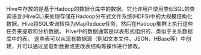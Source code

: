 Hive中存放的是基于Hadoop的数据仓库中的数据。它允许用户使用类似SQL的查询语言(HiveQL)来处理存储在Hadoop分布式文件系统(HDFS)中的大规模结构化数据。Hive将SQL查询转换为MapReduce任务，然后在Hadoop集群上执行这些任务来提取和分析数据。 Hive中的数据通常是以表形式组织的，类似于关系数据库中的表。 这些表可以从现有数据源（例如文本文件、JSON、HBase等）中创建，并可以通过加载新数据或更改表结构等操作进行修改。